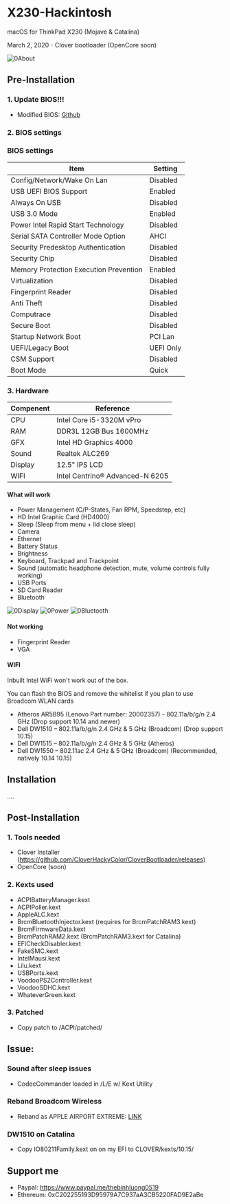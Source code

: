 # X230-Hackintosh

macOS for ThinkPad X230 (Mojave & Catalina)

March 2, 2020 - Clover bootloader (OpenCore soon)

![0About](./screenshot/info.png)

## Pre-Installation

### 1. Update BIOS!!!

- Modified BIOS: [Github](https://github.com/n4ru/1vyrain/)

### 2. BIOS settings

### BIOS settings

| Item | Setting |
| ------------- | ------------ |
| Config/Network/Wake On Lan | Disabled |
| USB UEFI BIOS Support | Enabled |
| Always On USB | Disabled |
| USB 3.0 Mode | Enabled |
| Power Intel Rapid Start Technology | Disabled |
| Serial SATA Controller Mode Option | AHCI |
| Security Predesktop Authentication | Disabled |
| Security Chip | Disabled |
| Memory Protection Execution Prevention | Enabled |
| Virtualization | Disabled |
| Fingerprint Reader | Disabled |
| Anti Theft | Disabled |
| Computrace | Disabled |
| Secure Boot | Disabled |
| Startup Network Boot | PCI Lan |
| UEFI/Legacy Boot | UEFI Only |
| CSM Support | Disabled |
| Boot Mode | Quick |

### 3. Hardware

|Compenent|Reference|
|---|---|
|CPU|Intel Core i5-3320M vPro|
|RAM|DDR3L 12GB Bus 1600MHz|
|GFX|Intel HD Graphics 4000|
|Sound|Realtek ALC269|
|Display|12.5" IPS LCD|
|WIFI|Intel Centrino® Advanced-N 6205|

#### What will work

- Power Management (C/P-States, Fan RPM, Speedstep, etc)
- HD Intel Graphic Card (HD4000)
- Sleep (Sleep from menu + lid close sleep)
- Camera
- Ethernet
- Battery Status
- Brightness
- Keyboard, Trackpad and Trackpoint
- Sound (automatic headphone detection, mute, volume controls fully working)
- USB Ports
- SD Card Reader
- Bluetooth

![0Display](./screenshot/display.png)
![0Power](./screenshot/power.png)
![0Bluetooth](./screenshot/bluetooth.png)


#### Not working

- Fingerprint Reader
- VGA

#### WIFI

Inbuilt Intel WiFi won't work out of the box.

You can flash the BIOS and remove the whitelist if you plan to use Broadcom WLAN cards

- Atheros AR5B95 (Lenovo Part number: 20002357) - 802.11a/b/g/n 2.4 GHz (Drop support 10.14 and newer)
- Dell DW1510 – 802.11a/b/g/n 2.4 GHz & 5 GHz (Broadcom) (Drop support 10.15)
- Dell DW1515 – 802.11a/b/g/n 2.4 GHz & 5 GHz (Atheros)
- Dell DW1550 – 802.11ac 2.4 GHz & 5 GHz (Broadcom) (Recommended, natively 10.14 10.15)

## Installation

....

## Post-Installation

### 1. Tools needed

- Clover Installer (<https://github.com/CloverHackyColor/CloverBootloader/releases)>
- OpenCore (soon)

### 2. Kexts used

- ACPIBatteryManager.kext
- ACPIPoller.kext
- AppleALC.kext
- BrcmBluetoothInjector.kext (requires for BrcmPatchRAM3.kext)
- BrcmFirmwareData.kext
- BrcmPatchRAM2.kext (BrcmPatchRAM3.kext for Catalina)
- EFICheckDisabler.kext
- FakeSMC.kext
- IntelMausi.kext
- Lilu.kext
- USBPorts.kext
- VoodooPS2Controller.kext
- VoodooSDHC.kext
- WhateverGreen.kext

### 3. Patched

- Copy patch to /ACPI/patched/

## Issue:

### Sound after sleep issues

* CodecCommander loaded in /L/E w/ Kext Utility

### Reband Broadcom Wireless

* Reband as APPLE AIRPORT EXTREME: [LINK](http://blog.legendt.com/rebranding-broadcom-802-11a-b-g-n-cards/)

### DW1510 on Catalina

* Copy IO80211Family.kext on on my EFI to CLOVER/kexts/10.15/

## Support me

- Paypal: <https://www.paypal.me/thebinhluong0519>
- Ethereum: 0xC202255193D95979A7C937aA3CB5220FAD9E2aBe

